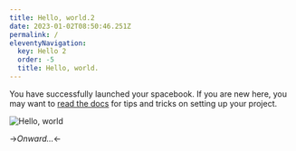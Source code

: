 ```yaml
---
title: Hello, world.2
date: 2023-01-02T08:50:46.251Z
permalink: /
eleventyNavigation:
  key: Hello 2
  order: -5
  title: Hello, world.
---
```

You have successfully launched your spacebook. If you are new here, you may want to [read the docs](https://spacebook.app/) for tips and tricks on setting up your project.

![Hello, world](/content/images/hello.jpg)

->*Onward...*<-



